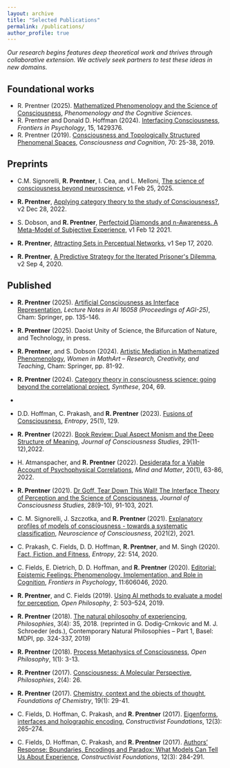 ```yaml
---
layout: archive
title: "Selected Publications"
permalink: /publications/
author_profile: true
---
```


<!-- {% if author.googlescholar %}
  You can also find my articles on <u><a href="{{author.googlescholar}}">my Google Scholar profile</a>.</u>
{% endif %}

{% include base_path %}

{% for post in site.publications reversed %}
  {% include archive-single.html %}
{% endfor %} -->

<!-- \* denotes equal contribution. -->

*Our research begins features deep theoretical work and thrives through collaborative extension. We actively seek partners to test these ideas in new domains.*

## Foundational works

* R. Prentner (2025). [Mathematized Phenomenology and the Science of Consciousness](https://doi.org/10.1007/s11097-025-10060-z), *Phenomenology and the Cognitive Sciences*.
* R. Prentner and Donald D. Hoffman (2024). [Interfacing Consciousness](https://doi.org/10.3389/fpsyg.2024.1429376), *Frontiers in Psychology*, 15, 1429376.
* R. Prentner (2019). [Consciousness and Topologically Structured Phenomenal Spaces](https://doi.org/10.31234/osf.io/at53n), *Consciousness and Cognition*, 70: 25-38, 2019. 



## Preprints 

* C.M. Signorelli, **R. Prentner**, I. Cea, and L. Melloni, [The science of consciousness beyond neuroscience](https://doi.org/10.31234/osf.io/bhj9t_v1), v1 Feb 25, 2025.

* **R. Prentner**, [Applying category theory to the study of Consciousness?](https://psyarxiv.com/3vhg9/), v2 Dec 28, 2022.

* S. Dobson, and **R. Prentner**, [Perfectoid Diamonds and n-Awareness. A Meta-Model of Subjective Experience](http://arxiv.org/abs/2102.07620), v1 Feb 12 2021.

* **R. Prentner**, [Attracting Sets in Perceptual Networks](https://arxiv.org/abs/2009.08101), v1 Sep 17, 2020.

* **R. Prentner**, [A Predictive Strategy for the Iterated Prisoner's Dilemma](https://arxiv.org/abs/2009.01668), v2 Sep 4, 2020.

## Published

* **R. Prentner** (2025). [Artificial Consciousness as Interface Representation](https://doi.org/10.48550/arXiv.2508.04383), *Lecture Notes in AI 16058 (Proceedings of AGI-25)*, Cham: Springer, pp. 135-146.

* **R. Prentner** (2025). Daoist Unity of Science, the Bifurcation of Nature, and Technology, in press.



* **R. Prentner**, and S. Dobson (2024). [Artistic Mediation in Mathematized Phenomenology](https://philarchive.org/archive/PREAMI-2), *Women in MathArt – Research, Creativity, and Teaching*, Cham: Springer, pp. 81-92.

* **R. Prentner** (2024). [Category theory in consciousness science: going beyond the correlational project](https://doi.org/10.1007/s11229-024-04718-5), *Synthese*, 204, 69.

* 

* D.D. Hoffman, C. Prakash, and **R. Prentner** (2023). [Fusions of Consciousness](https://doi.org/10.3390/e25010129), *Entropy*, 25(1), 129.

* **R. Prentner** (2022). [Book Review: Dual Aspect Monism and the Deep Structure of Meaning](https://doi.org/10.53765/20512201.29.11.232), *Journal of Consciousness Studies*, 29(11-12),2022.

* H. Atmanspacher, and **R. Prentner** (2022). [Desiderata for a Viable Account of Psychophysical Correlations](https://www.mindmatter.de/resources/pdf/atmprewww.pdf), *Mind and Matter*, 20(1), 63-86, 2022.

* **R. Prentner** (2021). [Dr Goff, Tear Down This Wall! The Interface Theory of Perception and the Science of Consciousness](https://philarchive.org/rec/PREDGT), *Journal of Consciousness Studies*, 28(9-10), 91-103, 2021.

* C. M. Signorelli, J. Szczotka, and **R. Prentner** (2021). [Explanatory profiles of models of consciousness - towards a systematic classification](https://doi.org/10.31234/osf.io/f5vdu), *Neuroscience of Consciousness*, 2021(2), 2021.

* C. Prakash, C. Fields, D. D. Hoffman, **R. Prentner**, and M. Singh (2020). [Fact, Fiction, and Fitness](https://doi.org/10.3390/e22050514), *Entropy*, 22: 514, 2020.

* C. Fields, E. Dietrich, D. D. Hoffman, and **R. Prentner** (2020). [Editorial: Epistemic Feelings: Phenomenology, Implementation, and Role in Cognition](https://doi.org/10.3389/fpsyg.2020.606046), *Frontiers in Psychology*, 11:606046, 2020. 

* **R. Prentner**, and C. Fields (2019). [Using AI methods to evaluate a model for perception](https://doi.org/10.1515/opphil-2019-0034), *Open Philosophy*, 2: 503–524, 2019.  



* **R. Prentner** (2018). [The natural philosophy of experiencing](https://doi.org/10.3390/philosophies3040035), *Philosophies*, 3(4): 35, 2018.  (reprinted in G. Dodig-Crnkovic and M. J. Schroeder (eds.), Contemporary Natural Philosophies – Part 1, Basel: MDPI, pp. 324-337, 2019)

* **R. Prentner** (2018). [Process Metaphysics of Consciousness](https://doi.org/10.1515/opphil-2018-0002), *Open Philosophy*, 1(1): 3-13. 

* **R. Prentner** (2017). [Consciousness: A Molecular Perspective](http://dx.doi.org/10.3390/philosophies2040026), *Philosophies*, 2(4): 26. 

* **R. Prentner** (2017). [Chemistry, context and the objects of thought](https://link.springer.com/article/10.1007/s10698-017-9273-8), *Foundations of Chemistry*, 19(1): 29-41.  

* C. Fields, D. Hoffman, C. Prakash, and **R. Prentner** (2017). [Eigenforms, interfaces and holographic encoding](http://constructivist.info/12/3/265), *Constructivist Foundations*, 12(3): 265–274. 

* C. Fields, D. Hoffman, C. Prakash, and **R. Prentner** (2017). [Authors’ Response: Boundaries, Encodings and Paradox: What Models Can Tell Us About Experience](http://constructivist.info/12/3/284), *Constructivist Foundations*, 12(3): 284-291. 
